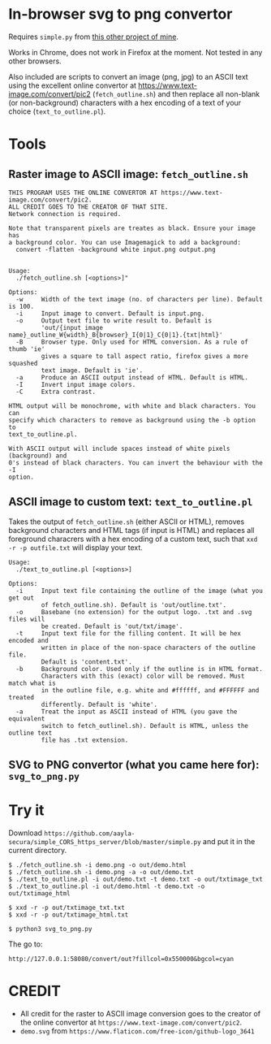 # In-browser svg to png convertor

Requires `simple.py` from [this other project of mine](https://github.com/aayla-secura/simple_CORS_https_server).

Works in Chrome, does not work in Firefox at the moment. Not tested in any other browsers.

Also included are scripts to convert an image (png, jpg) to an ASCII text using
the excellent online convertor at https://www.text-image.com/convert/pic2
(`fetch_outline.sh`) and then replace all non-blank (or non-background)
characters with a hex encoding of a text of your choice (`text_to_outline.pl`).

# Tools

## Raster image to ASCII image: `fetch_outline.sh`

```
THIS PROGRAM USES THE ONLINE CONVERTOR AT https://www.text-image.com/convert/pic2.
ALL CREDIT GOES TO THE CREATOR OF THAT SITE.
Network connection is required.

Note that transparent pixels are treates as black. Ensure your image has
a background color. You can use Imagemagick to add a background:
  convert -flatten -background white input.png output.png


Usage:
  ./fetch_outline.sh [<options>]"

Options:
  -w     Width of the text image (no. of characters per line). Default is 100.
  -i     Input image to convert. Default is input.png.
  -o     Output text file to write result to. Default is
         'out/{input image name}_outline_W{width}_B{browser}_I{0|1}_C{0|1}.{txt|html}'
  -B     Browser type. Only used for HTML conversion. As a rule of thumb 'ie'
         gives a square to tall aspect ratio, firefox gives a more squashed
         text image. Default is 'ie'.
  -a     Produce an ASCII output instead of HTML. Default is HTML.
  -I     Invert input image colors.
  -C     Extra contrast.

HTML output will be monochrome, with white and black characters. You can
specify which characters to remove as background using the -b option to
text_to_outline.pl.

With ASCII output will include spaces instead of white pixels (background) and
0's instead of black characters. You can invert the behaviour with the -I
option.
```

## ASCII image to custom text: `text_to_outline.pl`

Takes the output of `fetch_outline.sh` (either ASCII or HTML), removes
background characters and HTML tags (if input is HTML) and replaces all
foreground characrers with a hex encoding of a custom text, such that `xxd -r
-p outfile.txt` will display your text.

```
Usage:
  ./text_to_outline.pl [<options>]

Options:
  -i     Input text file containing the outline of the image (what you get out
         of fetch_outline.sh). Default is 'out/outline.txt'.
  -o     Basebane (no extension) for the output logo. .txt and .svg files will
         be created. Default is 'out/txt/image'.
  -t     Input text file for the filling content. It will be hex encoded and
         written in place of the non-space characters of the outline file.
         Default is 'content.txt'.
  -b     Background color. Used only if the outline is in HTML format.
         Characters with this (exact) color will be removed. Must match what is
         in the outline file, e.g. white and #ffffff, and #FFFFFF and treated
         differently. Default is 'white'.
  -a     Treat the input as ASCII instead of HTML (you gave the equivalent
         switch to fetch_outlinel.sh). Default is HTML, unless the outline text
         file has .txt extension.
```

## SVG to PNG convertor (what you came here for): `svg_to_png.py`

# Try it

Download `https://github.com/aayla-secura/simple_CORS_https_server/blob/master/simple.py` and put it in the current directory.

```
$ ./fetch_outline.sh -i demo.png -o out/demo.html
$ ./fetch_outline.sh -i demo.png -a -o out/demo.txt
$ ./text_to_outline.pl -i out/demo.txt -t demo.txt -o out/txtimage_txt
$ ./text_to_outline.pl -i out/demo.html -t demo.txt -o out/txtimage_html
```

```
$ xxd -r -p out/txtimage_txt.txt
$ xxd -r -p out/txtimage_html.txt
```

```
$ python3 svg_to_png.py
```

The go to:

```
http://127.0.0.1:58080/convert/out?fillcol=0x550000&bgcol=cyan
```

# CREDIT

* All credit for the raster to ASCII image conversion goes to the creator of
  the online convertor at `https://www.text-image.com/convert/pic2`.
* `demo.svg` from `https://www.flaticon.com/free-icon/github-logo_3641`

